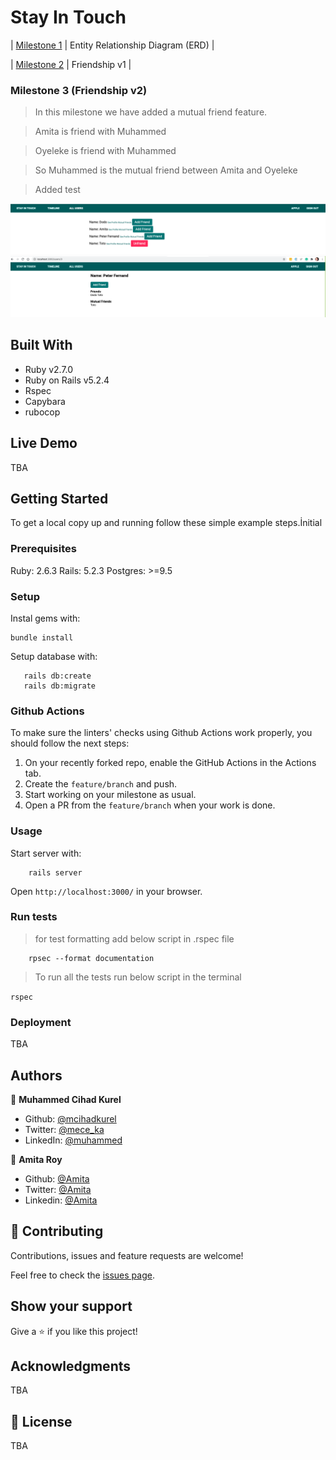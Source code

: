 # Stay In Touch

| [Milestone 1](https://github.com/mcihadkurel/Stayintouch/tree/milestone-1) | Entity Relationship Diagram (ERD) |

| [Milestone 2](https://github.com/mcihadkurel/Stayintouch/tree/milestone-2) | Friendship v1 |

### Milestone 3 (Friendship v2)

> In this milestone we have added a mutual friend feature.

> Amita is friend with Muhammed

> Oyeleke is friend with Muhammed

> So Muhammed is the mutual friend between Amita and Oyeleke

> Added test

![screenshot](./app/assets/images/ssm-3.png)
![screenshot](./app/assets/images/ss2m-3.png)

## Built With

- Ruby v2.7.0
- Ruby on Rails v5.2.4
- Rspec
- Capybara
- rubocop

## Live Demo

TBA

## Getting Started

To get a local copy up and running follow these simple example steps.İnitial

### Prerequisites

Ruby: 2.6.3
Rails: 5.2.3
Postgres: >=9.5

### Setup

Instal gems with:

```
bundle install
```

Setup database with:

```
   rails db:create
   rails db:migrate
```

### Github Actions

To make sure the linters' checks using Github Actions work properly, you should follow the next steps:

1. On your recently forked repo, enable the GitHub Actions in the Actions tab.
2. Create the `feature/branch` and push.
3. Start working on your milestone as usual.
4. Open a PR from the `feature/branch` when your work is done.

### Usage

Start server with:

```
    rails server
```

Open `http://localhost:3000/` in your browser.

### Run tests

> for test formatting add below script in .rspec file

```
    rpsec --format documentation
```

> To run all the tests run below script in the terminal

`rspec`

### Deployment

TBA

## Authors

👤 **Muhammed Cihad Kurel**

- Github: [@mcihadkurel](https://github.com/mcihadkurel)
- Twitter: [@mece_ka](https://twitter.com/mece_ka)
- LinkedIn: [@muhammed](https://www.linkedin.com/in/muhammed-cihad-8187581a8/)

👤 **Amita Roy**

- Github: [@Amita](https://github.com/Amita-Roy)
- Twitter: [@Amita](https://twitter.com/AmitaRoy14)
- Linkedin: [@Amita](https://www.linkedin.com/in/amita-roy-3b823b68/)

## 🤝 Contributing

Contributions, issues and feature requests are welcome!

Feel free to check the [issues page](issues/).

## Show your support

Give a ⭐️ if you like this project!

## Acknowledgments

TBA

## 📝 License

TBA
